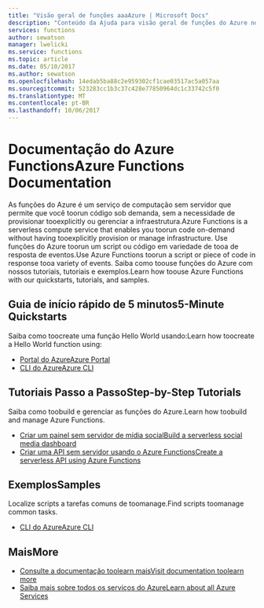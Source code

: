 ```yaml
---
title: "Visão geral de funções aaaAzure | Microsoft Docs"
description: "Conteúdo da Ajuda para visão geral de funções do Azure no portal do Azure"
services: functions
author: sewatson
manager: lwelicki
ms.service: functions
ms.topic: article
ms.date: 05/10/2017
ms.author: sewatson
ms.openlocfilehash: 14edab5ba88c2e959302cf1cae03517ac5a057aa
ms.sourcegitcommit: 523283cc1b3c37c428e77850964dc1c33742c5f0
ms.translationtype: MT
ms.contentlocale: pt-BR
ms.lasthandoff: 10/06/2017
---
```

# <a name="azure-functions-documentation"></a><span data-ttu-id="56b79-103">Documentação do Azure Functions</span><span class="sxs-lookup"><span data-stu-id="56b79-103">Azure Functions Documentation</span></span>

<span data-ttu-id="56b79-104">As funções do Azure é um serviço de computação sem servidor que permite que você toorun código sob demanda, sem a necessidade de provisionar tooexplicitly ou gerenciar a infraestrutura.</span><span class="sxs-lookup"><span data-stu-id="56b79-104">Azure Functions is a serverless compute service that enables you toorun code on-demand without having tooexplicitly provision or manage infrastructure.</span></span> <span data-ttu-id="56b79-105">Use funções do Azure toorun um script ou código em variedade de tooa de resposta de eventos.</span><span class="sxs-lookup"><span data-stu-id="56b79-105">Use Azure Functions toorun a script or piece of code in response tooa variety of events.</span></span> <span data-ttu-id="56b79-106">Saiba como toouse funções do Azure com nossos tutoriais, tutoriais e exemplos.</span><span class="sxs-lookup"><span data-stu-id="56b79-106">Learn how toouse Azure Functions with our quickstarts, tutorials, and samples.</span></span>

## <a name="5-minute-quickstarts"></a><span data-ttu-id="56b79-107">Guia de início rápido de 5 minutos</span><span class="sxs-lookup"><span data-stu-id="56b79-107">5-Minute Quickstarts</span></span>

<span data-ttu-id="56b79-108">Saiba como toocreate uma função Hello World usando:</span><span class="sxs-lookup"><span data-stu-id="56b79-108">Learn how toocreate a Hello World function using:</span></span>

- [<span data-ttu-id="56b79-109">Portal do Azure</span><span class="sxs-lookup"><span data-stu-id="56b79-109">Azure Portal</span></span>](/azure/azure-functions/functions-create-first-azure-function)
- [<span data-ttu-id="56b79-110">CLI do Azure</span><span class="sxs-lookup"><span data-stu-id="56b79-110">Azure CLI</span></span>](/azure/azure-functions/functions-create-first-azure-function-azure-cli)

## <a name="step-by-step-tutorials"></a><span data-ttu-id="56b79-111">Tutoriais Passo a Passo</span><span class="sxs-lookup"><span data-stu-id="56b79-111">Step-by-Step Tutorials</span></span>

<span data-ttu-id="56b79-112">Saiba como toobuild e gerenciar as funções do Azure.</span><span class="sxs-lookup"><span data-stu-id="56b79-112">Learn how toobuild and manage Azure Functions.</span></span>

- [<span data-ttu-id="56b79-113">Criar um painel sem servidor de mídia social</span><span class="sxs-lookup"><span data-stu-id="56b79-113">Build a serverless social media dashboard</span></span>](/azure/azure-functions/functions-twitter-email)
- [<span data-ttu-id="56b79-114">Criar uma API sem servidor usando o Azure Functions</span><span class="sxs-lookup"><span data-stu-id="56b79-114">Create a serverless API using Azure Functions</span></span>](/azure/azure-functions/functions-create-serverless-api)

## <a name="samples"></a><span data-ttu-id="56b79-115">Exemplos</span><span class="sxs-lookup"><span data-stu-id="56b79-115">Samples</span></span>

<span data-ttu-id="56b79-116">Localize scripts a tarefas comuns de toomanage.</span><span class="sxs-lookup"><span data-stu-id="56b79-116">Find scripts toomanage common tasks.</span></span>

- [<span data-ttu-id="56b79-117">CLI do Azure</span><span class="sxs-lookup"><span data-stu-id="56b79-117">Azure CLI</span></span>](/azure/azure-functions/functions-cli-samples)

## <a name="more"></a><span data-ttu-id="56b79-118">Mais</span><span class="sxs-lookup"><span data-stu-id="56b79-118">More</span></span>

- [<span data-ttu-id="56b79-119">Consulte a documentação toolearn mais</span><span class="sxs-lookup"><span data-stu-id="56b79-119">Visit documentation toolearn more</span></span>](/azure/app-functions/index)
- [<span data-ttu-id="56b79-120">Saiba mais sobre todos os serviços do Azure</span><span class="sxs-lookup"><span data-stu-id="56b79-120">Learn about all Azure Services</span></span>](https://aka.ms/j3wr7y)